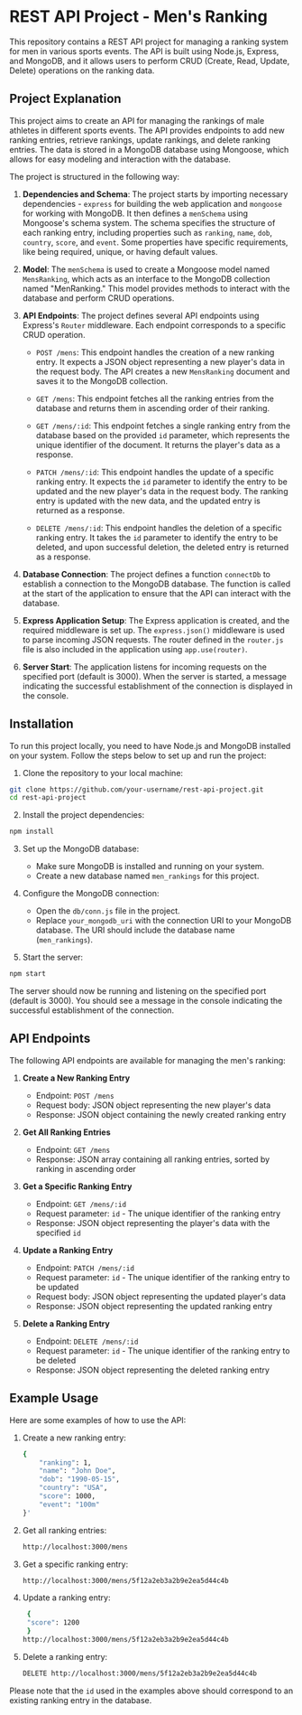 # REST API Project - Men's Ranking

This repository contains a REST API project for managing a ranking system for men in various sports events. The API is built using Node.js, Express, and MongoDB, and it allows users to perform CRUD (Create, Read, Update, Delete) operations on the ranking data.

## Project Explanation

This project aims to create an API for managing the rankings of male athletes in different sports events. The API provides endpoints to add new ranking entries, retrieve rankings, update rankings, and delete ranking entries. The data is stored in a MongoDB database using Mongoose, which allows for easy modeling and interaction with the database.

The project is structured in the following way:

1. **Dependencies and Schema**: The project starts by importing necessary dependencies - `express` for building the web application and `mongoose` for working with MongoDB. It then defines a `menSchema` using Mongoose's schema system. The schema specifies the structure of each ranking entry, including properties such as `ranking`, `name`, `dob`, `country`, `score`, and `event`. Some properties have specific requirements, like being required, unique, or having default values.

2. **Model**: The `menSchema` is used to create a Mongoose model named `MensRanking`, which acts as an interface to the MongoDB collection named "MenRanking." This model provides methods to interact with the database and perform CRUD operations.

3. **API Endpoints**: The project defines several API endpoints using Express's `Router` middleware. Each endpoint corresponds to a specific CRUD operation.

   - `POST /mens`: This endpoint handles the creation of a new ranking entry. It expects a JSON object representing a new player's data in the request body. The API creates a new `MensRanking` document and saves it to the MongoDB collection.

   - `GET /mens`: This endpoint fetches all the ranking entries from the database and returns them in ascending order of their ranking.

   - `GET /mens/:id`: This endpoint fetches a single ranking entry from the database based on the provided `id` parameter, which represents the unique identifier of the document. It returns the player's data as a response.

   - `PATCH /mens/:id`: This endpoint handles the update of a specific ranking entry. It expects the `id` parameter to identify the entry to be updated and the new player's data in the request body. The ranking entry is updated with the new data, and the updated entry is returned as a response.

   - `DELETE /mens/:id`: This endpoint handles the deletion of a specific ranking entry. It takes the `id` parameter to identify the entry to be deleted, and upon successful deletion, the deleted entry is returned as a response.

4. **Database Connection**: The project defines a function `connectDb` to establish a connection to the MongoDB database. The function is called at the start of the application to ensure that the API can interact with the database.

5. **Express Application Setup**: The Express application is created, and the required middleware is set up. The `express.json()` middleware is used to parse incoming JSON requests. The router defined in the `router.js` file is also included in the application using `app.use(router)`.

6. **Server Start**: The application listens for incoming requests on the specified port (default is 3000). When the server is started, a message indicating the successful establishment of the connection is displayed in the console.

## Installation

To run this project locally, you need to have Node.js and MongoDB installed on your system. Follow the steps below to set up and run the project:

1. Clone the repository to your local machine:

```bash
git clone https://github.com/your-username/rest-api-project.git
cd rest-api-project
```

2. Install the project dependencies:

```bash
npm install
```

3. Set up the MongoDB database:
   - Make sure MongoDB is installed and running on your system.
   - Create a new database named `men_rankings` for this project.

4. Configure the MongoDB connection:
   - Open the `db/conn.js` file in the project.
   - Replace `your_mongodb_uri` with the connection URI to your MongoDB database. The URI should include the database name (`men_rankings`).

5. Start the server:

```bash
npm start
```

The server should now be running and listening on the specified port (default is 3000). You should see a message in the console indicating the successful establishment of the connection.

## API Endpoints

The following API endpoints are available for managing the men's ranking:

1. **Create a New Ranking Entry**
   - Endpoint: `POST /mens`
   - Request body: JSON object representing the new player's data
   - Response: JSON object containing the newly created ranking entry

2. **Get All Ranking Entries**
   - Endpoint: `GET /mens`
   - Response: JSON array containing all ranking entries, sorted by ranking in ascending order

3. **Get a Specific Ranking Entry**
   - Endpoint: `GET /mens/:id`
   - Request parameter: `id` - The unique identifier of the ranking entry
   - Response: JSON object representing the player's data with the specified `id`

4. **Update a Ranking Entry**
   - Endpoint: `PATCH /mens/:id`
   - Request parameter: `id` - The unique identifier of the ranking entry to be updated
   - Request body: JSON object representing the updated player's data
   - Response: JSON object representing the updated ranking entry

5. **Delete a Ranking Entry**
   - Endpoint: `DELETE /mens/:id`
   - Request parameter: `id` - The unique identifier of the ranking entry to be deleted
   - Response: JSON object representing the deleted ranking entry

## Example Usage

Here are some examples of how to use the API:

1. Create a new ranking entry:
   ```bash
   {
       "ranking": 1,
       "name": "John Doe",
       "dob": "1990-05-15",
       "country": "USA",
       "score": 1000,
       "event": "100m"
   }'
   ```

2. Get all ranking entries:
   ```bash
   http://localhost:3000/mens
   ```

3. Get a specific ranking entry:
   ```bash
   http://localhost:3000/mens/5f12a2eb3a2b9e2ea5d44c4b
   ```

4. Update a ranking entry:
   ```bash
    {
    "score": 1200
    }
   http://localhost:3000/mens/5f12a2eb3a2b9e2ea5d44c4b
   ```

5. Delete a ranking entry:
   ```bash
   DELETE http://localhost:3000/mens/5f12a2eb3a2b9e2ea5d44c4b
   ```

Please note that the `id` used in the examples above should correspond to an existing ranking entry in the database.

